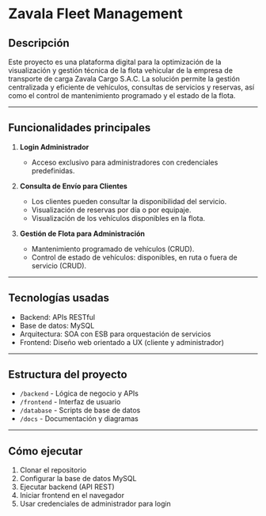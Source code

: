 # Zavala Fleet Management

## Descripción
Este proyecto es una plataforma digital para la optimización de la visualización y gestión técnica de la flota vehicular de la empresa de transporte de carga Zavala Cargo S.A.C. La solución permite la gestión centralizada y eficiente de vehículos, consultas de servicios y reservas, así como el control de mantenimiento programado y el estado de la flota.

---

## Funcionalidades principales

1. **Login Administrador**  
   - Acceso exclusivo para administradores con credenciales predefinidas.

2. **Consulta de Envío para Clientes**  
   - Los clientes pueden consultar la disponibilidad del servicio.  
   - Visualización de reservas por día o por equipaje.  
   - Visualización de los vehículos disponibles en la flota.

3. **Gestión de Flota para Administración**  
   - Mantenimiento programado de vehículos (CRUD).  
   - Control de estado de vehículos: disponibles, en ruta o fuera de servicio (CRUD).

---

## Tecnologías usadas

- Backend: APIs RESTful  
- Base de datos: MySQL  
- Arquitectura: SOA con ESB para orquestación de servicios  
- Frontend: Diseño web orientado a UX (cliente y administrador)

---

## Estructura del proyecto

- `/backend`  - Lógica de negocio y APIs  
- `/frontend` - Interfaz de usuario  
- `/database` - Scripts de base de datos  
- `/docs`     - Documentación y diagramas

---

## Cómo ejecutar

1. Clonar el repositorio  
2. Configurar la base de datos MySQL  
3. Ejecutar backend (API REST)  
4. Iniciar frontend en el navegador  
5. Usar credenciales de administrador para login

